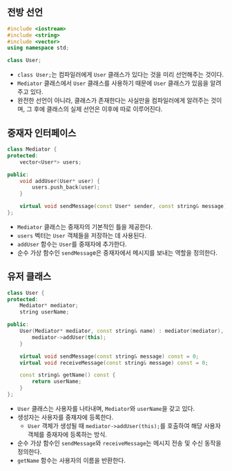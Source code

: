 ## 전방 선언
```c++
#include <iostream>
#include <string>
#include <vector>
using namespace std;

class User;
```
* ```class User;```는 컴파일러에게 ```User``` 클래스가 있다는 것을 미리 선언해주는 것이다.
* ```Mediator``` 클래스에서 ```User``` 클래스를 사용하기 때문에 ```User``` 클래스가 있음을 알려주고 있다.
* 완전한 선언이 아니라, 클래스가 존재한다는 사실만을 컴파일러에게 알려주는 것이며, 그 후에 클래스의 실제 선언은 이후에 따로 이루어진다.

## 중재자 인터페이스
```c++
class Mediator {
protected:
    vector<User*> users;

public:
    void addUser(User* user) {
        users.push_back(user);
    }

    virtual void sendMessage(const User* sender, const string& message) const = 0;
};
```
* ```Mediator``` 클래스는 중재자의 기본적인 틀을 제공한다.
* ```users``` 벡터는 ```User``` 객체들을 저장하는 데 사용된다.
* ```addUser``` 함수는 ```User```를 중재자에 추가한다.
* 순수 가상 함수인 ```sendMessag```e은 중재자에서 메시지를 보내는 역할을 정의한다.

## 유저 클래스
```c++
class User {
protected:
    Mediator* mediator;
    string userName;

public:
    User(Mediator* mediator, const string& name) : mediator(mediator), userName(name) {
        mediator->addUser(this);
    }

    virtual void sendMessage(const string& message) const = 0;
    virtual void receiveMessage(const string& message) const = 0;

    const string& getName() const {
        return userName;
    }
};
```
* ```User``` 클래스는 사용자를 나타내며, ```Mediator```와 ```userName```을 갖고 있다.
* 생성자는 사용자를 중재자에 등록한다.
    + ```User``` 객체가 생성될 때 ```mediator->addUser(this);```를 호출하여 해당 사용자 객체를 중재자에 등록하는 방식.
* 순수 가상 함수인 ```sendMessage```와 ```receiveMessage```는 메시지 전송 및 수신 동작을 정의한다.
* ```getName``` 함수는 사용자의 이름을 반환한다.
